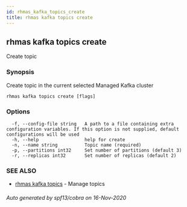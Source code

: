 ```yaml
---
id: rhmas_kafka_topics_create
title: rhmas kafka topics create
---
```

## rhmas kafka topics create

Create topic

### Synopsis

Create topic in the current selected Managed Kafka cluster

```
rhmas kafka topics create [flags]
```

### Options

```
  -f, --config-file string   A path to a file containing extra configuration variables. If this option is not supplied, default configurations will be used
  -h, --help                 help for create
  -n, --name string          Topic name (required)
  -p, --partitions int32     Set number of partitions (default 3)
  -r, --replicas int32       Set number of replicas (default 2)
```

### SEE ALSO

* [rhmas kafka topics](rhmas_kafka_topics.md)	 - Manage topics

###### Auto generated by spf13/cobra on 16-Nov-2020
